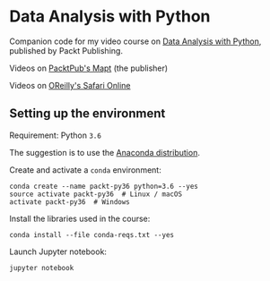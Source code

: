 Data Analysis with Python
=========================

Companion code for my video course on [Data Analysis with Python](https://www.packtpub.com/application-development/data-analysis-python-video), published by Packt Publishing.

Videos on [PacktPub's Mapt](https://www.packtpub.com/application-development/data-analysis-python-video) (the publisher)

Videos on [OReilly's Safari Online](https://www.safaribooksonline.com/library/view/data-analysis-with/9781788290548/)

Setting up the environment
-----

Requirement: Python `3.6`

The suggestion is to use the [Anaconda distribution](https://continuum.io/downloads "Download Anaconda Python").

Create and activate a `conda` environment:

    conda create --name packt-py36 python=3.6 --yes
    source activate packt-py36  # Linux / macOS
    activate packt-py36  # Windows

Install the libraries used in the course:

    conda install --file conda-reqs.txt --yes

Launch Jupyter notebook:

    jupyter notebook
